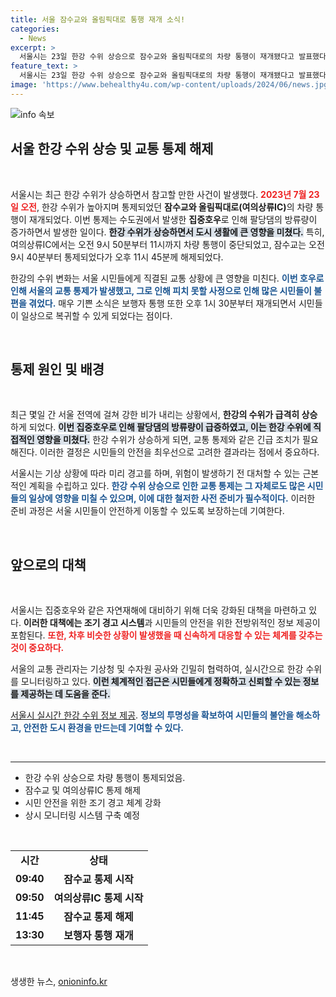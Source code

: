```yaml
---
title: 서울 잠수교와 올림픽대로 통행 재개 소식!
categories:
  - News
excerpt: >
  서울시는 23일 한강 수위 상승으로 잠수교와 올림픽대로의 차량 통행이 재개됐다고 발표했다. 집중호우 속에서 통제된 도로들이 다시 열리며, 시민들의 안전과 편의가 회복됐다.
feature_text: >
  서울시는 23일 한강 수위 상승으로 잠수교와 올림픽대로의 차량 통행이 재개됐다고 발표했다. 집중호우 속에서 통제된 도로들이 다시 열리며, 시민들의 안전과 편의가 회복됐다.
image: 'https://www.behealthy4u.com/wp-content/uploads/2024/06/news.jpg'
---
```


<p><img src="https://www.behealthy4u.com/wp-content/uploads/2024/06/news.jpg" alt="info 속보" /></p>

<h2 data-ke-size="size26">서울 한강 수위 상승 및 교통 통제 해제</h2>

<p data-ke-size="size16">&nbsp;</p>

<p>서울시는 최근 한강 수위가 상승하면서 참고할 만한 사건이 발생했다. <b><span style="color: #ee2323;">2023년 7월 23일 오전</span></b>, 한강 수위가 높아지며 통제되었던 <b>잠수교와 올림픽대로(여의상류IC)</b>의 차량 통행이 재개되었다. 이번 통제는 수도권에서 발생한 <b>집중호우</b>로 인해 팔당댐의 방류량이 증가하면서 발생한 일이다. <b><span style="background-color: #21538527;">한강 수위가 상승하면서 도시 생활에 큰 영향을 미쳤다.</span></b> 특히, 여의상류IC에서는 오전 9시 50분부터 11시까지 차량 통행이 중단되었고, 잠수교는 오전 9시 40분부터 통제되었다가 오후 11시 45분께 해제되었다.</p>

<p>한강의 수위 변화는 서울 시민들에게 직결된 교통 상황에 큰 영향을 미친다. <b><span style="color: #1a5490;">이번 호우로 인해 서울의 <b>교통 통제</b>가 발생했고, 그로 인해 피치 못할 사정으로 인해 많은 시민들이 불편을 겪었다.</span></b> 매우 기쁜 소식은 보행자 통행 또한 오후 1시 30분부터 재개되면서 시민들이 일상으로 복귀할 수 있게 되었다는 점이다. </p>

<p data-ke-size="size16">&nbsp;</p>

<h2 data-ke-size="size26">통제 원인 및 배경</h2>

<p data-ke-size="size16">&nbsp;</p>

<p>최근 몇일 간 서울 전역에 걸쳐 강한 비가 내리는 상황에서, <b>한강의 수위가 급격히 상승</b>하게 되었다. <b><span style="background-color: #21538527;">이번 집중호우로 인해 팔당댐의 방류량이 급증하였고, 이는 한강 수위에 직접적인 영향을 미쳤다.</span></b> 한강 수위가 상승하게 되면, 교통 통제와 같은 긴급 조치가 필요해진다. 이러한 결정은 시민들의 안전을 최우선으로 고려한 결과라는 점에서 중요하다. </p>

<p>서울시는 기상 상황에 따라 미리 경고를 하며, 위험이 발생하기 전 대처할 수 있는 근본적인 계획을 수립하고 있다. <b><span style="color: #1a5490;">한강 수위 상승으로 인한 교통 통제는 그 자체로도 많은 시민들의 일상에 영향을 미칠 수 있으며, 이에 대한 철저한 사전 준비가 필수적이다.</span></b> 이러한 준비 과정은 서울 시민들이 안전하게 이동할 수 있도록 보장하는데 기여한다.</p>

<p data-ke-size="size16">&nbsp;</p>

<h2 data-ke-size="size26">앞으로의 대책</h2>

<p data-ke-size="size16">&nbsp;</p>

<p>서울시는 집중호우와 같은 자연재해에 대비하기 위해 더욱 강화된 대책을 마련하고 있다. <b>이러한 대책에는 조기 경고 시스템</b>과 시민들의 안전을 위한 전방위적인 정보 제공이 포함된다. <b><span style="color: #ee2323;">또한, 차후 비슷한 상황이 발생했을 때 신속하게 대응할 수 있는 체계를 갖추는 것이 중요하다.</span></b> </p>

<p>서울의 교통 관리자는 기상청 및 수자원 공사와 긴밀히 협력하여, 실시간으로 한강 수위를 모니터링하고 있다. <b><span style="background-color: #21538527;">이런 체계적인 접근은 시민들에게 정확하고 신뢰할 수 있는 정보를 제공하는 데 도움을 준다.</span></b> </p>

<p><a href="https://https://www.korea.kr/news/policyNewsView.do?newsId=148845648">서울시 실시간 한강 수위 정보 제공</a>. <b><span style="color: #1a5490;">정보의 투명성을 확보하여 시민들의 불안을 해소하고, 안전한 도시 환경을 만드는데 기여할 수 있다.</span></b></p>

<p data-ke-size="size16">&nbsp;</p>

<hr>

<ul>
    <li>한강 수위 상승으로 차량 통행이 통제되었음.</li>
    <li>잠수교 및 여의상류IC 통제 해제</li>
    <li>시민 안전을 위한 조기 경고 체계 강화</li>
    <li>상시 모니터링 시스템 구축 예정</li>
</ul>

<p data-ke-size="size16">&nbsp;</p>

<table>
    <tr>
        <td style="text-align: center; height: 17px;"><b>시간</b></td>
        <td style="text-align: center; height: 17px;"><b>상태</b></td>
    </tr>
    <tr>
        <td style="text-align: center; height: 17px;"><b>09:40</b></td>
        <td style="text-align: center; height: 17px;"><b>잠수교 통제 시작</b></td>
    </tr>
    <tr>
        <td style="text-align: center; height: 17px;"><b>09:50</b></td>
        <td style="text-align: center; height: 17px;"><b>여의상류IC 통제 시작</b></td>
    </tr>
    <tr>
        <td style="text-align: center; height: 17px;"><b>11:45</b></td>
        <td style="text-align: center; height: 17px;"><b>잠수교 통제 해제</b></td>
    </tr>
    <tr>
        <td style="text-align: center; height: 17px;"><b>13:30</b></td>
        <td style="text-align: center; height: 17px;"><b>보행자 통행 재개</b></td>
    </tr>
</table>

<p data-ke-size="size16">&nbsp;</p>
생생한 뉴스, <a href="https://onioninfo.kr" rel="dofollow">onioninfo.kr</a>


